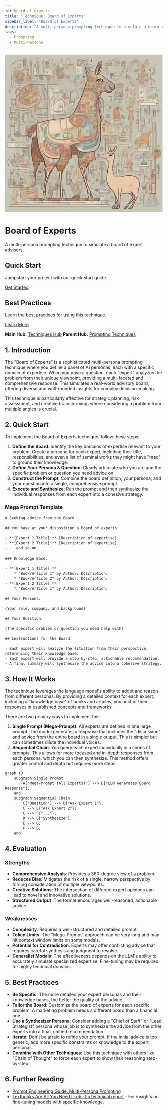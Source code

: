 ```yaml
---
id: board_of_experts
title: "Technique: Board of Experts"
sidebar_label: "Board of Experts"
description: "A multi-persona prompting technique to simulate a board of expert advisors."
tags:
  - Prompting
  - Multi-Persona
---
```


<div class="hide-in-docs">
<div class="banner">
    <div class="banner-logo">
        <img src="/assets/lamacard.png" alt="Lama Card" />
    </div>
    <div class="banner-text">
        <h1>Board of Experts</h1>
        <p>A multi-persona prompting technique to simulate a board of expert advisors.</p>
    </div>
</div>

<div class="quick-start-container">
    <div class="quick-start-card">
        <h2>Quick Start</h2>
        <p>Jumpstart your project with our quick start guide.</p>
        <a href="#quick-start" class="quick-start-button">Get Started</a>
    </div>
    <div class="quick-start-card">
        <h2>Best Practices</h2>
        <p>Learn the best practices for using this technique.</p>
        <a href="#best-practices" class="quick-start-button">Learn More</a>
    </div>
</div>
</div>

**Main Hub:** [Techniques Hub](?id=techniques-hub)
**Parent Hub:** [Prompting Techniques](?id=prompting-techniques)

## 1. Introduction

The "Board of Experts" is a sophisticated multi-persona prompting technique where you define a panel of AI personas, each with a specific domain of expertise. When you pose a question, each "expert" analyzes the problem from their unique viewpoint, providing a multi-faceted and comprehensive response. This simulates a real-world advisory board, offering diverse and well-rounded insights for complex decision-making.

This technique is particularly effective for strategic planning, risk assessment, and creative brainstorming, where considering a problem from multiple angles is crucial.

## 2. Quick Start

To implement the Board of Experts technique, follow these steps:

1.  **Define the Board**: Identify the key domains of expertise relevant to your problem. Create a persona for each expert, including their title, responsibilities, and even a list of seminal works they might have "read" to ground their knowledge.
2.  **Define Your Persona & Question**: Clearly articulate who you are and the specific problem or question you need advice on.
3.  **Construct the Prompt**: Combine the board definition, your persona, and your question into a single, comprehensive prompt.
4.  **Execute and Synthesize**: Run the prompt and then synthesize the individual responses from each expert into a cohesive strategy.

### Mega Prompt Template

```
# Seeking advice from the Board

## You have at your disposition a Board of experts:

- **[Expert 1 Title]:** [Description of expertise]
- **[Expert 2 Title]:** [Description of expertise]
- ...and so on.

### Knowledge Base:

- **[Expert 1 Title]:**
    * "Book/Article 1" by Author: Description.
    * "Book/Article 2" by Author: Description.
- **[Expert 2 Title]:**
    * "Book/Article 1" by Author: Description.

## Your Persona:

{Your role, company, and background}

## Your Question:

{The specific problem or question you need help with}

## Instructions for the Board:

- Each expert will analyze the situation from their perspective, referencing their knowledge base.
- Each expert will provide a step-by-step, actionable recommendation.
- A final summary will synthesize the advice into a cohesive strategy.
```

## 3. How It Works

The technique leverages the language model's ability to adopt and reason from different personas. By providing a detailed context for each expert, including a "knowledge base" of books and articles, you anchor their responses in established concepts and frameworks.

There are two primary ways to implement this:

1.  **Single Prompt (Mega-Prompt)**: All experts are defined in one large prompt. The model generates a response that includes the "discussion" and advice from the entire board in a single output. This is simpler but can sometimes dilute the individual voices.
2.  **Sequential Chain**: You query each expert individually in a series of prompts. This allows for more focused and in-depth responses from each persona, which you can then synthesize. This method offers greater control and depth but requires more steps.

```mermaid
graph TD
    subgraph Single Prompt
        A["Mega-Prompt (All Experts)"] --> B["LLM Generates Board Response"];
    end
    subgraph Sequential Chain
        C["Question"] --> D{"Ask Expert 1"};
        C --> E{"Ask Expert 2"};
        C --> F{"..."};
        D --> G["Synthesize"];
        E --> G;
        F --> G;
    end
```

## 4. Evaluation

### Strengths

*   **Comprehensive Analysis**: Provides a 360-degree view of a problem.
*   **Reduces Bias**: Mitigates the risk of a single, narrow perspective by forcing consideration of multiple viewpoints.
*   **Creative Solutions**: The intersection of different expert opinions can lead to novel and innovative solutions.
*   **Structured Output**: The format encourages well-reasoned, actionable advice.

### Weaknesses

*   **Complexity**: Requires a well-structured and detailed prompt.
*   **Token Limits**: The "Mega-Prompt" approach can be very long and may hit context window limits on some models.
*   **Potential for Contradiction**: Experts may offer conflicting advice that requires careful synthesis and judgment to resolve.
*   **Generalist Models**: The effectiveness depends on the LLM's ability to accurately simulate specialized expertise. Fine-tuning may be required for highly technical domains.

## 5. Best Practices

*   **Be Specific**: The more detailed your expert personas and their knowledge bases, the better the quality of the advice.
*   **Tailor the Board**: Customize the board of experts for each specific problem. A marketing problem needs a different board than a financial one.
*   **Use a Synthesizer Persona**: Consider adding a "Chief of Staff" or "Lead Strategist" persona whose job is to synthesize the advice from the other experts into a final, unified recommendation.
*   **Iterate**: Don't be afraid to refine your prompt. If the initial advice is too generic, add more specific constraints or knowledge to the expert personas.
*   **Combine with Other Techniques**: Use this technique with others like "Chain of Thought" to force each expert to show their reasoning step-by-step.

## 6. Further Reading

*   [Prompt Engineering Guide: Multi-Persona Prompting](https://www.promptingguide.ai/)
*   [Textbooks Are All You Need II: phi-1.5 technical report](https://arxiv.org/abs/2309.05463) - For insights on fine-tuning models with specific knowledge.